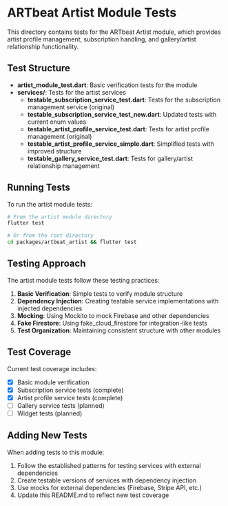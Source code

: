 # ARTbeat Artist Module Tests

This directory contains tests for the ARTbeat Artist module, which provides artist profile management, subscription handling, and gallery/artist relationship functionality.

## Test Structure

- **artist_module_test.dart**: Basic verification tests for the module
- **services/**: Tests for the artist services
  - **testable_subscription_service_test.dart**: Tests for the subscription management service (original)
  - **testable_subscription_service_test_new.dart**: Updated tests with current enum values
  - **testable_artist_profile_service_test.dart**: Tests for artist profile management (original)
  - **testable_artist_profile_service_simple.dart**: Simplified tests with improved structure
  - **testable_gallery_service_test.dart**: Tests for gallery/artist relationship management

## Running Tests

To run the artist module tests:

```bash
# From the artist module directory
flutter test

# Or from the root directory
cd packages/artbeat_artist && flutter test
```

## Testing Approach

The artist module tests follow these testing practices:

1. **Basic Verification**: Simple tests to verify module structure
2. **Dependency Injection**: Creating testable service implementations with injected dependencies
3. **Mocking**: Using Mockito to mock Firebase and other dependencies
4. **Fake Firestore**: Using fake_cloud_firestore for integration-like tests
5. **Test Organization**: Maintaining consistent structure with other modules

## Test Coverage

Current test coverage includes:

- [x] Basic module verification
- [x] Subscription service tests (complete)
- [x] Artist profile service tests (complete)
- [ ] Gallery service tests (planned)
- [ ] Widget tests (planned)

## Adding New Tests

When adding tests to this module:

1. Follow the established patterns for testing services with external dependencies
2. Create testable versions of services with dependency injection
3. Use mocks for external dependencies (Firebase, Stripe API, etc.)
4. Update this README.md to reflect new test coverage
